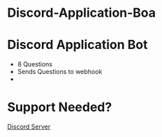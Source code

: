 # Discord-Application-Boa
# Discord Application Bot
- 8 Questions
- Sends Questions to webhook
- 

# Support Needed?
[Discord Server](https://www.discord.gg/invite)
